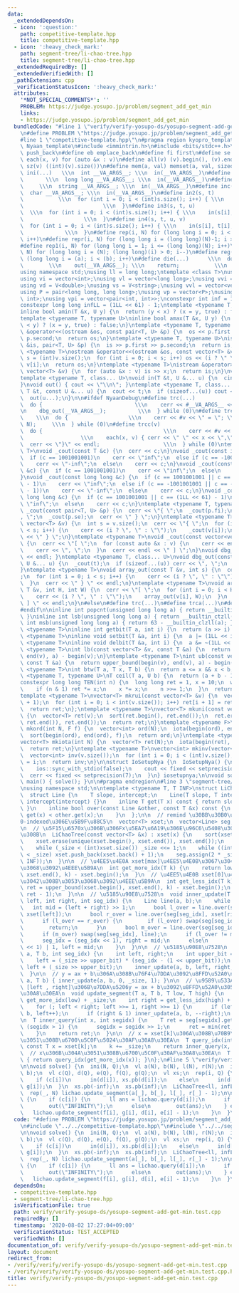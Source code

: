 ```yaml
---
data:
  _extendedDependsOn:
  - icon: ':question:'
    path: competitive-template.hpp
    title: competitive-template.hpp
  - icon: ':heavy_check_mark:'
    path: segment-tree/li-chao-tree.hpp
    title: segment-tree/li-chao-tree.hpp
  _extendedRequiredBy: []
  _extendedVerifiedWith: []
  _pathExtension: cpp
  _verificationStatusIcon: ':heavy_check_mark:'
  attributes:
    '*NOT_SPECIAL_COMMENTS*': ''
    PROBLEM: https://judge.yosupo.jp/problem/segment_add_get_min
    links:
    - https://judge.yosupo.jp/problem/segment_add_get_min
  bundledCode: "#line 1 \"verify/verify-yosupo-ds/yosupo-segment-add-get-min.test.cpp\"\
    \n#define PROBLEM \"https://judge.yosupo.jp/problem/segment_add_get_min\"\n\n\
    #line 1 \"competitive-template.hpp\"\n#pragma region kyopro_template\n#define\
    \ Nyaan_template\n#include <immintrin.h>\n#include <bits/stdc++.h>\n#define pb\
    \ push_back\n#define eb emplace_back\n#define fi first\n#define se second\n#define\
    \ each(x, v) for (auto &x : v)\n#define all(v) (v).begin(), (v).end()\n#define\
    \ sz(v) ((int)(v).size())\n#define mem(a, val) memset(a, val, sizeof(a))\n#define\
    \ ini(...)   \\\n  int __VA_ARGS__; \\\n  in(__VA_ARGS__)\n#define inl(...)  \
    \       \\\n  long long __VA_ARGS__; \\\n  in(__VA_ARGS__)\n#define ins(...) \
    \     \\\n  string __VA_ARGS__; \\\n  in(__VA_ARGS__)\n#define inc(...)    \\\n\
    \  char __VA_ARGS__; \\\n  in(__VA_ARGS__)\n#define in2(s, t)                \
    \           \\\n  for (int i = 0; i < (int)s.size(); i++) { \\\n    in(s[i], t[i]);\
    \                         \\\n  }\n#define in3(s, t, u)                      \
    \  \\\n  for (int i = 0; i < (int)s.size(); i++) { \\\n    in(s[i], t[i], u[i]);\
    \                   \\\n  }\n#define in4(s, t, u, v)                     \\\n\
    \  for (int i = 0; i < (int)s.size(); i++) { \\\n    in(s[i], t[i], u[i], v[i]);\
    \             \\\n  }\n#define rep(i, N) for (long long i = 0; i < (long long)(N);\
    \ i++)\n#define repr(i, N) for (long long i = (long long)(N)-1; i >= 0; i--)\n\
    #define rep1(i, N) for (long long i = 1; i <= (long long)(N); i++)\n#define repr1(i,\
    \ N) for (long long i = (N); (long long)(i) > 0; i--)\n#define reg(i, a, b) for\
    \ (long long i = (a); i < (b); i++)\n#define die(...)      \\\n  do {        \
    \        \\\n    out(__VA_ARGS__); \\\n    return;           \\\n  } while (0)\n\
    using namespace std;\nusing ll = long long;\ntemplate <class T>\nusing V = vector<T>;\n\
    using vi = vector<int>;\nusing vl = vector<long long>;\nusing vvi = vector<vector<int>>;\n\
    using vd = V<double>;\nusing vs = V<string>;\nusing vvl = vector<vector<long long>>;\n\
    using P = pair<long long, long long>;\nusing vp = vector<P>;\nusing pii = pair<int,\
    \ int>;\nusing vpi = vector<pair<int, int>>;\nconstexpr int inf = 1001001001;\n\
    constexpr long long infLL = (1LL << 61) - 1;\ntemplate <typename T, typename U>\n\
    inline bool amin(T &x, U y) {\n  return (y < x) ? (x = y, true) : false;\n}\n\
    template <typename T, typename U>\ninline bool amax(T &x, U y) {\n  return (x\
    \ < y) ? (x = y, true) : false;\n}\ntemplate <typename T, typename U>\nostream\
    \ &operator<<(ostream &os, const pair<T, U> &p) {\n  os << p.first << \" \" <<\
    \ p.second;\n  return os;\n}\ntemplate <typename T, typename U>\nistream &operator>>(istream\
    \ &is, pair<T, U> &p) {\n  is >> p.first >> p.second;\n  return is;\n}\ntemplate\
    \ <typename T>\nostream &operator<<(ostream &os, const vector<T> &v) {\n  int\
    \ s = (int)v.size();\n  for (int i = 0; i < s; i++) os << (i ? \" \" : \"\") <<\
    \ v[i];\n  return os;\n}\ntemplate <typename T>\nistream &operator>>(istream &is,\
    \ vector<T> &v) {\n  for (auto &x : v) is >> x;\n  return is;\n}\nvoid in() {}\n\
    template <typename T, class... U>\nvoid in(T &t, U &... u) {\n  cin >> t;\n  in(u...);\n\
    }\nvoid out() { cout << \"\\n\"; }\ntemplate <typename T, class... U>\nvoid out(const\
    \ T &t, const U &... u) {\n  cout << t;\n  if (sizeof...(u)) cout << \" \";\n\
    \  out(u...);\n}\n\n#ifdef NyaanDebug\n#define trc(...)                   \\\n\
    \  do {                             \\\n    cerr << #__VA_ARGS__ << \" = \"; \\\
    \n    dbg_out(__VA_ARGS__);          \\\n  } while (0)\n#define trca(v, N)   \
    \    \\\n  do {                   \\\n    cerr << #v << \" = \"; \\\n    array_out(v,\
    \ N);     \\\n  } while (0)\n#define trcc(v)                             \\\n\
    \  do {                                      \\\n    cerr << #v << \" = {\"; \
    \                  \\\n    each(x, v) { cerr << \" \" << x << \",\"; } \\\n  \
    \  cerr << \"}\" << endl;                    \\\n  } while (0)\ntemplate <typename\
    \ T>\nvoid _cout(const T &c) {\n  cerr << c;\n}\nvoid _cout(const int &c) {\n\
    \  if (c == 1001001001)\n    cerr << \"inf\";\n  else if (c == -1001001001)\n\
    \    cerr << \"-inf\";\n  else\n    cerr << c;\n}\nvoid _cout(const unsigned int\
    \ &c) {\n  if (c == 1001001001)\n    cerr << \"inf\";\n  else\n    cerr << c;\n\
    }\nvoid _cout(const long long &c) {\n  if (c == 1001001001 || c == (1LL << 61)\
    \ - 1)\n    cerr << \"inf\";\n  else if (c == -1001001001 || c == -((1LL << 61)\
    \ - 1))\n    cerr << \"-inf\";\n  else\n    cerr << c;\n}\nvoid _cout(const unsigned\
    \ long long &c) {\n  if (c == 1001001001 || c == (1LL << 61) - 1)\n    cerr <<\
    \ \"inf\";\n  else\n    cerr << c;\n}\ntemplate <typename T, typename U>\nvoid\
    \ _cout(const pair<T, U> &p) {\n  cerr << \"{ \";\n  _cout(p.fi);\n  cerr << \"\
    , \";\n  _cout(p.se);\n  cerr << \" } \";\n}\ntemplate <typename T>\nvoid _cout(const\
    \ vector<T> &v) {\n  int s = v.size();\n  cerr << \"{ \";\n  for (int i = 0; i\
    \ < s; i++) {\n    cerr << (i ? \", \" : \"\");\n    _cout(v[i]);\n  }\n  cerr\
    \ << \" } \";\n}\ntemplate <typename T>\nvoid _cout(const vector<vector<T>> &v)\
    \ {\n  cerr << \"[ \";\n  for (const auto &x : v) {\n    cerr << endl;\n    _cout(x);\n\
    \    cerr << \", \";\n  }\n  cerr << endl << \" ] \";\n}\nvoid dbg_out() { cerr\
    \ << endl; }\ntemplate <typename T, class... U>\nvoid dbg_out(const T &t, const\
    \ U &... u) {\n  _cout(t);\n  if (sizeof...(u)) cerr << \", \";\n  dbg_out(u...);\n\
    }\ntemplate <typename T>\nvoid array_out(const T &v, int s) {\n  cerr << \"{ \"\
    ;\n  for (int i = 0; i < s; i++) {\n    cerr << (i ? \", \" : \"\");\n    _cout(v[i]);\n\
    \  }\n  cerr << \" } \" << endl;\n}\ntemplate <typename T>\nvoid array_out(const\
    \ T &v, int H, int W) {\n  cerr << \"[ \";\n  for (int i = 0; i < H; i++) {\n\
    \    cerr << (i ? \", \" : \"\");\n    array_out(v[i], W);\n  }\n  cerr << \"\
    \ ] \" << endl;\n}\n#else\n#define trc(...)\n#define trca(...)\n#define trcc(...)\n\
    #endif\n\ninline int popcnt(unsigned long long a) { return __builtin_popcountll(a);\
    \ }\ninline int lsb(unsigned long long a) { return __builtin_ctzll(a); }\ninline\
    \ int msb(unsigned long long a) { return 63 - __builtin_clzll(a); }\ntemplate\
    \ <typename T>\ninline int getbit(T a, int i) {\n  return (a >> i) & 1;\n}\ntemplate\
    \ <typename T>\ninline void setbit(T &a, int i) {\n  a |= (1LL << i);\n}\ntemplate\
    \ <typename T>\ninline void delbit(T &a, int i) {\n  a &= ~(1LL << i);\n}\ntemplate\
    \ <typename T>\nint lb(const vector<T> &v, const T &a) {\n  return lower_bound(begin(v),\
    \ end(v), a) - begin(v);\n}\ntemplate <typename T>\nint ub(const vector<T> &v,\
    \ const T &a) {\n  return upper_bound(begin(v), end(v), a) - begin(v);\n}\ntemplate\
    \ <typename T>\nint btw(T a, T x, T b) {\n  return a <= x && x < b;\n}\ntemplate\
    \ <typename T, typename U>\nT ceil(T a, U b) {\n  return (a + b - 1) / b;\n}\n\
    constexpr long long TEN(int n) {\n  long long ret = 1, x = 10;\n  while (n) {\n\
    \    if (n & 1) ret *= x;\n    x *= x;\n    n >>= 1;\n  }\n  return ret;\n}\n\
    template <typename T>\nvector<T> mkrui(const vector<T> &v) {\n  vector<T> ret(v.size()\
    \ + 1);\n  for (int i = 0; i < int(v.size()); i++) ret[i + 1] = ret[i] + v[i];\n\
    \  return ret;\n};\ntemplate <typename T>\nvector<T> mkuni(const vector<T> &v)\
    \ {\n  vector<T> ret(v);\n  sort(ret.begin(), ret.end());\n  ret.erase(unique(ret.begin(),\
    \ ret.end()), ret.end());\n  return ret;\n}\ntemplate <typename F>\nvector<int>\
    \ mkord(int N, F f) {\n  vector<int> ord(N);\n  iota(begin(ord), end(ord), 0);\n\
    \  sort(begin(ord), end(ord), f);\n  return ord;\n}\ntemplate <typename T = int>\n\
    vector<T> mkiota(int N) {\n  vector<T> ret(N);\n  iota(begin(ret), end(ret), 0);\n\
    \  return ret;\n}\ntemplate <typename T>\nvector<int> mkinv(vector<T> &v) {\n\
    \  vector<int> inv(v.size());\n  for (int i = 0; i < (int)v.size(); i++) inv[v[i]]\
    \ = i;\n  return inv;\n}\n\nstruct IoSetupNya {\n  IoSetupNya() {\n    cin.tie(nullptr);\n\
    \    ios::sync_with_stdio(false);\n    cout << fixed << setprecision(15);\n  \
    \  cerr << fixed << setprecision(7);\n  }\n} iosetupnya;\n\nvoid solve();\nint\
    \ main() { solve(); }\n\n#pragma endregion\n#line 3 \"segment-tree/li-chao-tree.hpp\"\
    \nusing namespace std;\n\ntemplate <typename T, T INF>\nstruct LiChaoTree {\n\
    \  struct Line {\n    T slope, intercept;\n    Line(T slope, T intercept) : slope(slope),\
    \ intercept(intercept) {}\n    inline T get(T x) const { return slope * x + intercept;\
    \ }\n    inline bool over(const Line &other, const T &x) const {\n      return\
    \ get(x) < other.get(x);\n    }\n  };\n\n  // remind \u30BB\u30B0\u6728\u306F\
    0-indexed\u306E\u5B9F\u88C5\n  vector<T> xset;\n  vector<Line> seg;\n  int _size;\n\
    \n  // \u5F15\u6570x\u306B\u306Fx\u5EA7\u6A19\u306E\u96C6\u5408\u3092\u5165\u308C\
    \u308B\n  LiChaoTree(const vector<T> &x) : xset(x) {\n    sort(xset.begin(), xset.end());\n\
    \    xset.erase(unique(xset.begin(), xset.end()), xset.end());\n    _size = 1;\n\
    \    while (_size < (int)xset.size()) _size <<= 1;\n    while ((int)xset.size()\
    \ < _size) xset.push_back(xset.back() + 1);\n    seg.assign(2 * _size, Line(0,\
    \ INF));\n  }\n\n  // \u4EE5\u4E0A xset[max]\u4EE5\u4E0B\u3067\u3042\u308B\u3053\
    \u3068\u3092\u4EEE\u5B9A\n  int get_more_idx(T k) {\n    return lower_bound(xset.begin(),\
    \ xset.end(), k) - xset.begin();\n  }\n  // \u4EE5\u4E0B xset[0]\u4EE5\u4E0A\u3067\
    \u3042\u308B\u3053\u3068\u3092\u4EEE\u5B9A\n  int get_less_idx(T k) {\n    int\
    \ ret = upper_bound(xset.begin(), xset.end(), k) - xset.begin();\n    return max(0,\
    \ ret - 1);\n  }\n\n  // \u5185\u90E8\u7528\n  void inner_update(T a, T b, int\
    \ left, int right, int seg_idx) {\n    Line line(a, b);\n    while (1) {\n   \
    \   int mid = (left + right) >> 1;\n      bool l_over = line.over(seg[seg_idx],\
    \ xset[left]);\n      bool r_over = line.over(seg[seg_idx], xset[right - 1]);\n\
    \      if (l_over == r_over) {\n        if (l_over) swap(seg[seg_idx], line);\n\
    \        return;\n      }\n      bool m_over = line.over(seg[seg_idx], xset[mid]);\n\
    \      if (m_over) swap(seg[seg_idx], line);\n      if (l_over != m_over)\n  \
    \      seg_idx = (seg_idx << 1), right = mid;\n      else\n        seg_idx = (seg_idx\
    \ << 1) | 1, left = mid;\n    }\n  }\n\n  // \u5185\u90E8\u7528\n  void inner_update(T\
    \ a, T b, int seg_idx) {\n    int left, right;\n    int upper_bit = 31 - __builtin_clz(seg_idx);\n\
    \    left = (_size >> upper_bit) * (seg_idx - (1 << upper_bit));\n    right =\
    \ left + (_size >> upper_bit);\n    inner_update(a, b, left, right, seg_idx);\n\
    \  }\n\n  // y = ax + b\u306A\u308B\u76F4\u7DDA\u3092\u8FFD\u52A0\n  void update(T\
    \ a, T b) { inner_update(a, b, 0, _size, 1); }\n\n  // \u9589\u533A\u9593x in\
    \ [left , right]\u306B\u7DDA\u5206y = ax + b\u3092\u8FFD\u52A0\u3059\u308B\u30AF\
    \u30A8\u30EA\n  void update_segment(T a, T b, T low, T high) {\n    int left =\
    \ get_more_idx(low) + _size;\n    int right = get_less_idx(high) + _size + 1;\n\
    \    for (; left < right; left >>= 1, right >>= 1) {\n      if (left & 1) inner_update(a,\
    \ b, left++);\n      if (right & 1) inner_update(a, b, --right);\n    }\n  }\n\
    \n  T inner_query(int x, int segidx) {\n    T ret = seg[segidx].get(x);\n    while\
    \ (segidx > 1) {\n      segidx = segidx >> 1;\n      ret = min(ret, seg[segidx].get(x));\n\
    \    }\n    return ret;\n  }\n\n  // x = xset[k]\u306A\u308B\u70B9\u306B\u304A\
    \u3051\u308B\u6700\u5C0F\u5024\u30AF\u30A8\u30EA\n  T query_idx(int k) {\n   \
    \ const T x = xset[k];\n    k += _size;\n    return inner_query(x, k);\n  }\n\n\
    \  // x\u306B\u304A\u3051\u308B\u6700\u5C0F\u30AF\u30A8\u30EA\n  T query(T x)\
    \ { return query_idx(get_more_idx(x)); }\n};\n#line 5 \"verify/verify-yosupo-ds/yosupo-segment-add-get-min.test.cpp\"\
    \n\nvoid solve() {\n  ini(N, Q);\n  vl a(N), b(N), l(N), r(N);\n  in4(l, r, a,\
    \ b);\n  vl c(Q), d(Q), e(Q), f(Q), g(Q);\n  vl xs;\n  rep(i, Q) {\n    in(c[i]);\n\
    \    if (c[i])\n      in(d[i]), xs.pb(d[i]);\n    else\n      in(d[i], e[i], f[i],\
    \ g[i]);\n  }\n  xs.pb(-inf);\n  xs.pb(inf);\n  LiChaoTree<ll, infLL> lichao(xs);\n\
    \  rep(_, N) lichao.update_segment(a[_], b[_], l[_], r[_] - 1);\n\n  rep(i, Q)\
    \ {\n    if (c[i]) {\n      ll ans = lichao.query(d[i]);\n      if (ans == infLL)\n\
    \        out(\"INFINITY\");\n      else\n        out(ans);\n    } else {\n   \
    \   lichao.update_segment(f[i], g[i], d[i], e[i] - 1);\n    }\n  }\n}\n"
  code: "#define PROBLEM \"https://judge.yosupo.jp/problem/segment_add_get_min\"\n\
    \n#include \"../../competitive-template.hpp\"\n#include \"../../segment-tree/li-chao-tree.hpp\"\
    \n\nvoid solve() {\n  ini(N, Q);\n  vl a(N), b(N), l(N), r(N);\n  in4(l, r, a,\
    \ b);\n  vl c(Q), d(Q), e(Q), f(Q), g(Q);\n  vl xs;\n  rep(i, Q) {\n    in(c[i]);\n\
    \    if (c[i])\n      in(d[i]), xs.pb(d[i]);\n    else\n      in(d[i], e[i], f[i],\
    \ g[i]);\n  }\n  xs.pb(-inf);\n  xs.pb(inf);\n  LiChaoTree<ll, infLL> lichao(xs);\n\
    \  rep(_, N) lichao.update_segment(a[_], b[_], l[_], r[_] - 1);\n\n  rep(i, Q)\
    \ {\n    if (c[i]) {\n      ll ans = lichao.query(d[i]);\n      if (ans == infLL)\n\
    \        out(\"INFINITY\");\n      else\n        out(ans);\n    } else {\n   \
    \   lichao.update_segment(f[i], g[i], d[i], e[i] - 1);\n    }\n  }\n}"
  dependsOn:
  - competitive-template.hpp
  - segment-tree/li-chao-tree.hpp
  isVerificationFile: true
  path: verify/verify-yosupo-ds/yosupo-segment-add-get-min.test.cpp
  requiredBy: []
  timestamp: '2020-08-02 17:27:04+09:00'
  verificationStatus: TEST_ACCEPTED
  verifiedWith: []
documentation_of: verify/verify-yosupo-ds/yosupo-segment-add-get-min.test.cpp
layout: document
redirect_from:
- /verify/verify/verify-yosupo-ds/yosupo-segment-add-get-min.test.cpp
- /verify/verify/verify-yosupo-ds/yosupo-segment-add-get-min.test.cpp.html
title: verify/verify-yosupo-ds/yosupo-segment-add-get-min.test.cpp
---
```

